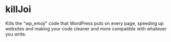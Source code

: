 # killJoi
Kills the "wp_emoji" code that WordPress puts on every page, speeding up websites and making your code cleaner and more compatible with whatever you write.
